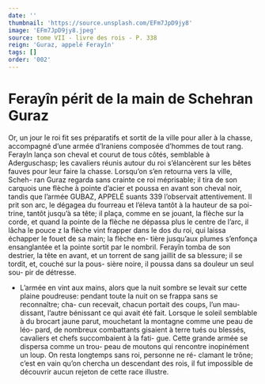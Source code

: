 ```yaml
---
date: ''
thumbnail: 'https://source.unsplash.com/EFm7JpD9jy8'
image: 'EFm7JpD9jy8.jpeg'
source: tome VII - livre des rois - P. 338
reign: 'Guraz, appelé Ferayîn'
tags: []
order: '002'
---
```


# Ferayîn périt de la main de Schehran Guraz

Or, un jour le roi fit ses préparatifs et sortit de la ville pour aller à la chasse, accompagné d’une armée d’lraniens composée d’hommes de tout rang. Ferayln
lança son cheval et courut de tous côtés, semblable
à Aderguschasp; les cavaliers réunis autour du roi s’élancèrent sur les bêtes fauves pour leur faire la chasse. Lorsqu’on s’en retourna vers la ville, Scheh-
ran Guraz regarda sans crainte ce roi méprisable; il tira de son carquois une flèche à pointe d’acier et poussa en avant son cheval noir, tandis que l’armée
GUBAZ, APPELÉ suants 339 l’observait attentivement. Il prit son arc, le dégagea
du fourreau et l’éleva tantôt à la hauteur de sa poi-
trine, tantôt jusqu’à sa tête; il plaça, comme en se
jouant, la flèche sur la corde, et quand la pointe de la flèche ne dépassa plus le centre de l’arc, il lâcha
le pouce z la flèche vint frapper dans le dos du roi, qui laissa échapper le fouet de sa main; la flèche en- tière jusqu’aux plumes s’enfonça ensanglantée et la
pointe sortit par le nombril. Ferayîn tomba de son destrier, la tête en avant, et un torrent de sang jaillit de sa blessure; il se tordit, et, couché sur la pous- sière noire, il poussa dans sa douleur un seul sou- pir de détresse.

- L’armée en vint aux mains, alors que la nuit sombre se levait sur cette plaine poudreuse: pendant toute la nuit on se frappa sans se reconnaître; cha- cun recevait, chacun portait des coups, l’un mau- dissant, l’autre bénissant ce qui avait été fait.
  Lorsque le soleil semblable à du brocart jaune parut,
  mouchetant la montagne comme une peau de léo- pard, de nombreux combattants gisaient à terre tués ou blessés, cavaliers et chefs succombaient à la fati- gue. Cette grande armée se dispersa comme un trou- peau de moutons qui rencontre inopinément un loup. On resta longtemps sans roi, personne ne ré-
  clamant le trône; c’est en vain qu’on chercha un descendant des rois, il fut impossible de découvrir aucun rejeton de cette race illustre.

